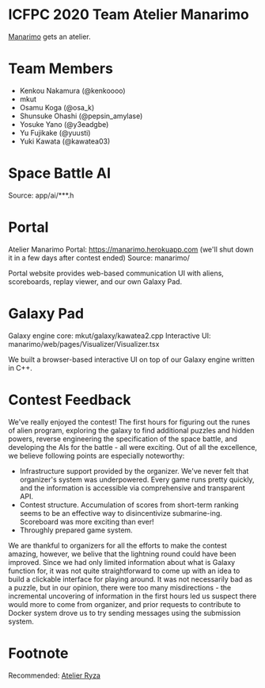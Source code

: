 ICFPC 2020 Team Atelier Manarimo
================================

[Manarimo](https://github.com/osak/ICFPC2018) gets an atelier.

# Team Members
* Kenkou Nakamura (@kenkoooo)
* mkut
* Osamu Koga (@osa_k)
* Shunsuke Ohashi (@pepsin_amylase)
* Yosuke Yano (@y3eadgbe)
* Yu Fujikake (@yuusti)
* Yuki Kawata (@kawatea03)

# Space Battle AI
Source: app/ai/***.h


# Portal
Atelier Manarimo Portal: https://manarimo.herokuapp.com (we'll shut down it in a few days after contest ended)
Source: manarimo/

Portal website provides web-based communication UI with aliens, scoreboards, replay viewer, and our own Galaxy Pad.

# Galaxy Pad
Galaxy engine core: mkut/galaxy/kawatea2.cpp
Interactive UI: manarimo/web/pages/Visualizer/Visualizer.tsx

We built a browser-based interactive UI on top of our Galaxy engine written in C++.

# Contest Feedback
We've really enjoyed the contest! The first hours for figuring out the runes of alien program, exploring the galaxy to find additional puzzles and hidden powers,
reverse engineering the specification of the space battle, and developing the AIs for the battle - all were exciting. Out of all the excellence, we believe following
points are especially noteworthy:

* Infrastructure support provided by the organizer. We've never felt that organizer's system was underpowered. Every game runs pretty quickly, and the information is
  accessible via comprehensive and transparent API.
* Contest structure. Accumulation of scores from short-term ranking seems to be an effective way to disincentivize submarine-ing. Scoreboard was more exciting than ever!
* Throughly prepared game system. 

We are thankful to organizers for all the efforts to make the contest amazing, however, we belive that the lightning round could have been improved. Since we had only
limited information about what is Galaxy function for, it was not quite straightforward to come up with an idea to build a clickable interface for playing around.
It was not necessarily bad as a puzzle, but in our opinion, there were too many misdirections - the incremental uncovering of information in the first hours led us
suspect there would more to come from organizer, and prior requests to contribute to Docker system drove us to try sending messages using the submission system.

# Footnote
Recommended: [Atelier Ryza](https://store.steampowered.com/app/1121560/Atelier_Ryza_Ever_Darkness__the_Secret_Hideout/)

